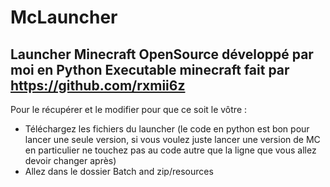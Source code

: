 # McLauncher
Launcher Minecraft OpenSource développé par moi en Python
Executable minecraft fait par https://github.com/rxmii6z
----------------------------------------------------------
Pour le récupérer et le modifier pour que ce soit le vôtre :
- Téléchargez les fichiers du launcher
(le code en python est bon pour lancer une seule version, si vous voulez juste lancer une version de MC en particulier ne touchez pas au code autre que la ligne que vous allez devoir changer après)
- Allez dans le dossier Batch and zip/resources
